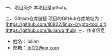 一、项目简介
本项目是github。

二、GitHub仓库链接
项目的GitHub仓库地址为：[https://github.com/ll0822/linux-crypto-tool.git](https://github.com/liulian/github)
三、作者信息
- 姓名：liulian
- 邮箱：llbf22@qq.com
